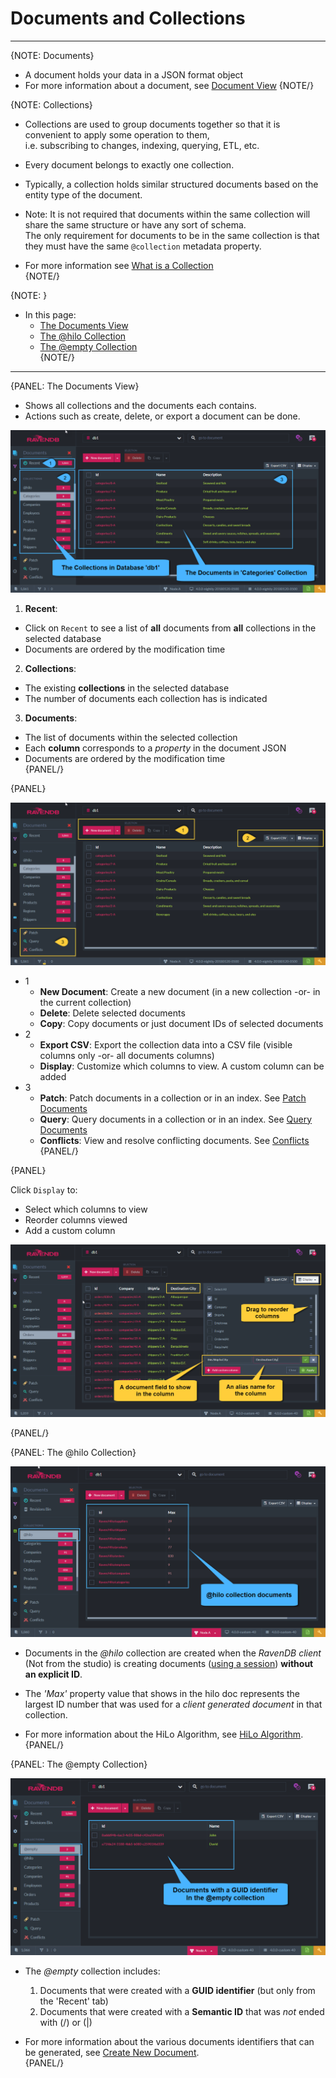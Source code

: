 ﻿# Documents and Collections
---

{NOTE: Documents}

* A document holds your data in a JSON format object  
* For more information about a document, see [Document View](../../../studio/database/documents/document-view)
{NOTE/}

{NOTE: Collections}

* Collections are used to group documents together so that it is convenient to apply some operation to them,  
  i.e. subscribing to changes, indexing, querying, ETL, etc.  

* Every document belongs to exactly one collection.  

* Typically, a collection holds similar structured documents based on the entity type of the document.  

* Note: It is not required that documents within the same collection will share the same structure or have any sort of schema.  
  The only requirement for documents to be in the same collection is that they must have the same `@collection` metadata property.  

* For more information see [What is a Collection](../../../client-api/faq/what-is-a-collection)  
{NOTE/}

{NOTE: }

* In this page:  
  * [The Documents View](../../../studio/database/documents/documents-and-collections#the-documents-view)  
  * [The @hilo Collection](../../../studio/database/documents/documents-and-collections#the-@hilo-collection)  
  * [The @empty Collection](../../../studio/database/documents/documents-and-collections#the-@empty-collection)  
{NOTE/}

---

{PANEL: The Documents View}  

* Shows all collections and the documents each contains.  
* Actions such as create, delete, or export a document can be done.  

![Figure 1. Documents and Collections](images/documents-and-collections-1.png "Collection 'Categories'")

1.  **Recent**:
  *  Click on `Recent` to see a list of **all** documents from **all** collections in the selected database  
  *  Documents are ordered by the modification time  

2.  **Collections**:
  *  The existing **collections** in the selected database  
  *  The number of documents each collection has is indicated  

3.  **Documents**:
  *  The list of documents within the selected collection  
  *  Each **column** corresponds to a _property_ in the document JSON  
  *  Documents are ordered by the modification time  
{PANEL/}

{PANEL}  

![Figure 2. Actions](images/documents-and-collections-2.png "Actions")

* 1  
  * **New Document**: Create a new document (in a new collection -or- in the current collection)  
  * **Delete**: Delete selected documents  
  * **Copy**: Copy documents or just document IDs of selected documents  
* 2  
  *  **Export CSV**: Export the collection data into a CSV file (visible columns only -or- all documents columns)  
  *  **Display**: Customize which columns to view. A custom column can be added  
* 3  
  * **Patch**: Patch documents in a collection or in an index. See [Patch Documents](../../../../todo-update-me-later)  
  * **Query**: Query documents in a collection or in an index. See [Query Documents](../../../../todo-update-me-later)  
  * **Conflicts**: View and resolve conflicting documents. See [Conflicts](../../../studio/database/documents/conflicts-view)  
{PANEL/}

{PANEL}  

Click `Display` to:  

* Select which columns to view  
* Reorder columns viewed  
* Add a custom column  


![Figure 3. Manage Displayed Columns](images/documents-and-collections-3.png "Manage Displayed Columns")

{PANEL/}

{PANEL: The @hilo Collection}  

![Figure 4. hilo collection](images/documents-and-collections-4.png "The @hilo Collection")

* Documents in the _@hilo_ collection are created when the _RavenDB client_ (Not from the studio) is creating documents ([using a session](../../../client-api/session/storing-entities))
**without an explicit ID**.  

* The _'Max'_ property value that shows in the hilo doc represents the largest ID number that was used for a _client generated document_ in that collection.  

* For more information about the HiLo Algorithm, see [HiLo Algorithm](../../../client-api/document-identifiers/hilo-algorithm).  
{PANEL/}

{PANEL: The @empty Collection}  

![Figure 5. empty collection](images/documents-and-collections-5.png "The @emtpy Collection")

* The _@empty_ collection includes:  
  1. Documents that were created with a **GUID identifier** (but only from the 'Recent' tab)  
  2. Documents that were created with a **Semantic ID** that was _not_ ended with (/) or (|)  

* For more information about the various documents identifiers that can be generated, 
  see [Create New Document](../../../studio/database/documents/create-new-document#create-new-document).  
{PANEL/}

